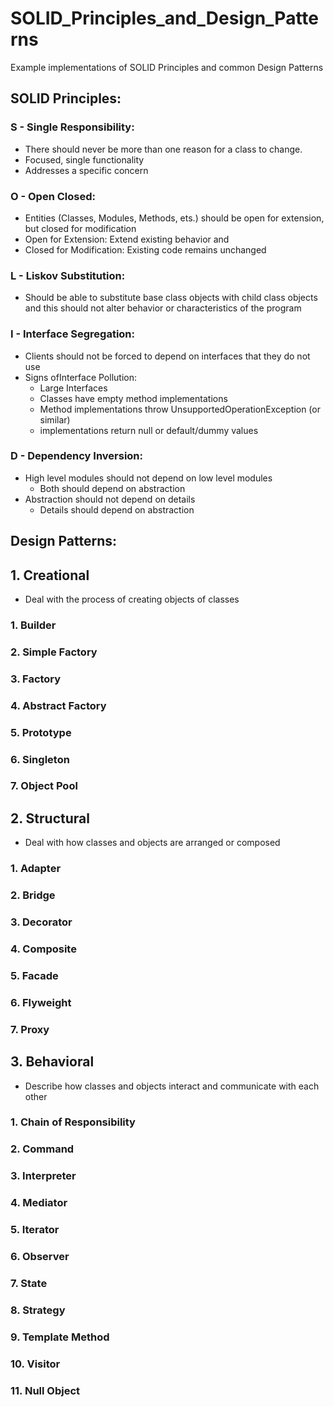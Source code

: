# SOLID_Principles_and_Design_Patterns
 Example implementations of SOLID Principles and common Design Patterns

## SOLID Principles:
### S - Single Responsibility:
* There should never be more than one reason for a class to change.
* Focused, single functionality
* Addresses a specific concern
### O - Open Closed:
* Entities (Classes, Modules, Methods, ets.) should be open for extension, but closed for modification
* Open for Extension: Extend existing behavior and
* Closed for Modification: Existing code remains unchanged
### L - Liskov Substitution:
* Should be able to substitute base class objects with child class objects and this should not alter behavior or characteristics of the program
### I - Interface Segregation:
* Clients should not be forced to depend on interfaces that they do not use
* Signs ofInterface Pollution:
  * Large Interfaces
  * Classes have empty method implementations
  * Method implementations throw UnsupportedOperationException (or similar)
  * implementations return null or default/dummy values
### D - Dependency Inversion:
* High level modules should not depend on low level modules
    * Both should depend on abstraction
* Abstraction should not depend on details
    * Details should depend on abstraction


## Design Patterns:
## 1. Creational
* Deal with the process of creating objects of classes
### 1. Builder
### 2. Simple Factory
### 3. Factory
### 4. Abstract Factory
### 5. Prototype
### 6. Singleton
### 7. Object Pool

## 2. Structural
* Deal with how classes and objects are arranged or composed
### 1. Adapter
### 2. Bridge
### 3. Decorator
### 4. Composite
### 5. Facade
### 6. Flyweight
### 7. Proxy

## 3. Behavioral
* Describe how classes and objects interact and communicate with each other
### 1. Chain of Responsibility
### 2. Command
### 3. Interpreter
### 4. Mediator
### 5. Iterator
### 6. Observer
### 7. State
### 8. Strategy
### 9. Template Method
### 10. Visitor
### 11. Null Object